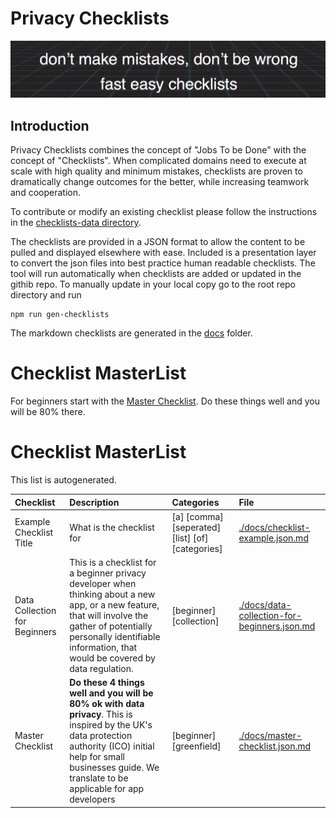 # Privacy Checklists

![don’t make mistakes, don’t be wrongfast easy checklists](images/beright.png)

## Introduction

Privacy Checklists combines the concept of "Jobs To be Done" with the concept of "Checklists". When complicated domains need to execute at scale with high quality and minimum mistakes, checklists are proven to dramatically change outcomes for the better, while increasing teamwork and cooperation.

To contribute or modify an existing checklist please follow the instructions in the [checklists-data directory](/checklists-data/README.md).

The checklists are provided in a JSON format to allow the content to be pulled and displayed elsewhere with ease. Included is a presentation layer to convert the json files into best practice human readable checklists. The tool will run automatically when checklists are added or updated in the githib repo. To manually update in your local copy go to the root repo directory and run

```/bin/sh
npm run gen-checklists
```

The markdown checklists are generated in the [docs](./docs) folder.

# Checklist MasterList

For beginners start with the [Master Checklist](./docs/master-checklist.md). Do these things well and you will be 80% there.

# Checklist MasterList

This list is autogenerated.

| Checklist | Description | Categories | File |
| :--- | :--------- | :--------| :--------|
| Example Checklist Title | What is the checklist for | [a] [comma] [seperated] [list] [of] [categories]  | [.&#x2F;docs&#x2F;checklist-example.json.md](./.&#x2F;docs&#x2F;checklist-example.json.md) |
| Data Collection for Beginners | This is a checklist for a beginner privacy developer when thinking about a new app, or a new feature, that will involve the gather of potentially personally identifiable information, that would be covered by data regulation. | [beginner] [collection]  | [.&#x2F;docs&#x2F;data-collection-for-beginners.json.md](./.&#x2F;docs&#x2F;data-collection-for-beginners.json.md) |
| Master Checklist | **Do these 4 things well and you will be 80% ok with data privacy**. This is inspired by the UK&#39;s data protection authority (ICO) initial help for small businesses guide.  We translate to be applicable for app developers | [beginner] [greenfield]  | [.&#x2F;docs&#x2F;master-checklist.json.md](./.&#x2F;docs&#x2F;master-checklist.json.md) |

